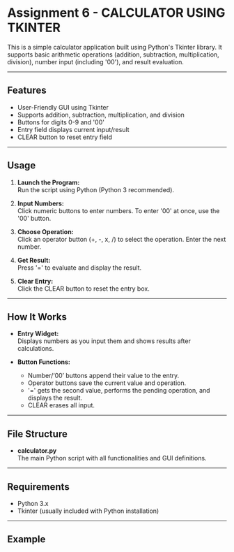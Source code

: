 #   Assignment 6 - CALCULATOR USING TKINTER

This is a simple calculator application built using Python's Tkinter library. It supports basic arithmetic operations (addition, subtraction, multiplication, division), number input (including '00'), and result evaluation.

---

## Features

- User-Friendly GUI using Tkinter
- Supports addition, subtraction, multiplication, and division
- Buttons for digits 0-9 and '00'
- Entry field displays current input/result
- CLEAR button to reset entry field

---

## Usage

1. **Launch the Program:**  
   Run the script using Python (Python 3 recommended).

2. **Input Numbers:**  
   Click numeric buttons to enter numbers. To enter '00' at once, use the '00' button.

3. **Choose Operation:**  
   Click an operator button (+, -, x, /) to select the operation. Enter the next number.

4. **Get Result:**  
   Press '=' to evaluate and display the result.

5. **Clear Entry:**  
   Click the CLEAR button to reset the entry box.

---

## How It Works

- **Entry Widget:**  
  Displays numbers as you input them and shows results after calculations.

- **Button Functions:**
  - Number/‘00’ buttons append their value to the entry.
  - Operator buttons save the current value and operation.
  - '=' gets the second value, performs the pending operation, and displays the result.
  - CLEAR erases all input.

---

## File Structure

- **calculator.py**  
  The main Python script with all functionalities and GUI definitions.

---

## Requirements

- Python 3.x
- Tkinter (usually included with Python installation)

---

## Example


